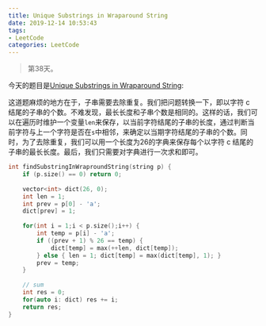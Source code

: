```yaml
---
title: Unique Substrings in Wraparound String
date: 2019-12-14 10:53:43
tags:
- LeetCode
categories: LeetCode
---
```


> 第38天。

今天的题目是[Unique Substrings in Wraparound String](https://leetcode.com/problems/unique-substrings-in-wraparound-string/):

这道题麻烦的地方在于，子串需要去除重复。我们把问题转换一下，即以字符 c 结尾的子串的个数。不难发现，最长长度和子串个数是相同的。这样的话，我们可以在遍历时维护一个变量`len`来保存，以当前字符结尾的子串的长度，通过判断当前字符与上一个字符是否在`s`中相邻，来确定以当期字符结尾的子串的个数。同时，为了去除重复，我们可以用一个长度为26的字典来保存每个以字符 c 结尾的子串的最长长度。最后，我们只需要对字典进行一次求和即可。

```c++
int findSubstringInWraproundString(string p) {
    if (p.size() == 0) return 0;
    
    vector<int> dict(26, 0);
    int len = 1;
    int prev = p[0] - 'a';
    dict[prev] = 1;
    
    for(int i = 1;i < p.size();i++) {
        int temp = p[i] - 'a';
        if ((prev + 1) % 26 == temp) {
            dict[temp] = max(++len, dict[temp]);
        } else { len = 1; dict[temp] = max(dict[temp], 1); }
        prev = temp;
    }
    
    // sum
    int res = 0;
    for(auto i: dict) res += i;
    return res;
}
```
